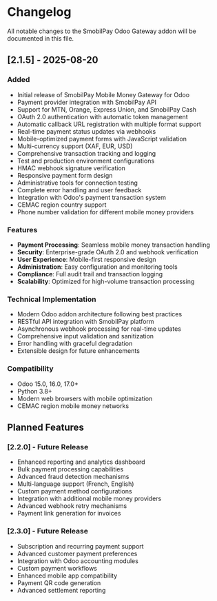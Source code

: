 # Changelog

All notable changes to the SmobilPay Odoo Gateway addon will be documented in this file.

## [2.1.5] - 2025-08-20

### Added
- Initial release of SmobilPay Mobile Money Gateway for Odoo
- Payment provider integration with SmobilPay API
- Support for MTN, Orange, Express Union, and SmobilPay Cash
- OAuth 2.0 authentication with automatic token management
- Automatic callback URL registration with multiple format support
- Real-time payment status updates via webhooks
- Mobile-optimized payment forms with JavaScript validation
- Multi-currency support (XAF, EUR, USD)
- Comprehensive transaction tracking and logging
- Test and production environment configurations
- HMAC webhook signature verification
- Responsive payment form design
- Administrative tools for connection testing
- Complete error handling and user feedback
- Integration with Odoo's payment transaction system
- CEMAC region country support
- Phone number validation for different mobile money providers

### Features
- **Payment Processing**: Seamless mobile money transaction handling
- **Security**: Enterprise-grade OAuth 2.0 and webhook verification
- **User Experience**: Mobile-first responsive design
- **Administration**: Easy configuration and monitoring tools
- **Compliance**: Full audit trail and transaction logging
- **Scalability**: Optimized for high-volume transaction processing

### Technical Implementation
- Modern Odoo addon architecture following best practices
- RESTful API integration with SmobilPay platform
- Asynchronous webhook processing for real-time updates
- Comprehensive input validation and sanitization
- Error handling with graceful degradation
- Extensible design for future enhancements

### Compatibility
- Odoo 15.0, 16.0, 17.0+
- Python 3.8+
- Modern web browsers with mobile optimization
- CEMAC region mobile money networks

## Planned Features

### [2.2.0] - Future Release
- Enhanced reporting and analytics dashboard
- Bulk payment processing capabilities
- Advanced fraud detection mechanisms
- Multi-language support (French, English)
- Custom payment method configurations
- Integration with additional mobile money providers
- Advanced webhook retry mechanisms
- Payment link generation for invoices

### [2.3.0] - Future Release
- Subscription and recurring payment support
- Advanced customer payment preferences
- Integration with Odoo accounting modules
- Custom payment workflows
- Enhanced mobile app compatibility
- Payment QR code generation
- Advanced settlement reporting